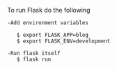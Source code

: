 To run Flask do the following
~~~
-Add environment variables
    
   $ export FLASK_APP=blog
   $ export FLASK_ENV=development

-Run flask itself
   $ flask run
~~~